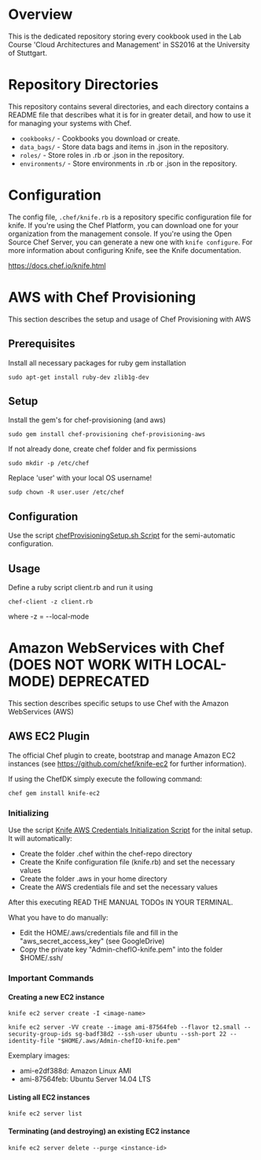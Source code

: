 # Overview

This is the dedicated repository storing every cookbook used in the Lab Course 'Cloud Architectures and Management' in SS2016 at the University of Stuttgart.

# Repository Directories

This repository contains several directories, and each directory contains a README file that describes what it is for in greater detail, and how to use it for managing your systems with Chef.

* `cookbooks/` - Cookbooks you download or create.
* `data_bags/` - Store data bags and items in .json in the repository.
* `roles/` - Store roles in .rb or .json in the repository.
* `environments/` - Store environments in .rb or .json in the repository.

# Configuration

The config file, `.chef/knife.rb` is a repository specific configuration file for knife. If you're using the Chef Platform, you can download one for your organization from the management console. If you're using the Open Source Chef Server, you can generate a new one with `knife configure`. For more information about configuring Knife, see the Knife documentation.

https://docs.chef.io/knife.html

# AWS with Chef Provisioning

This section describes the setup and usage of Chef Provisioning with AWS

## Prerequisites

Install all necessary packages for ruby gem installation

`sudo apt-get install ruby-dev zlib1g-dev`

## Setup

Install the gem's for chef-provisioning (and aws)

`sudo gem install chef-provisioning chef-provisioning-aws`

If not already done, create chef folder and fix permissions 

`sudo mkdir -p /etc/chef`

Replace 'user' with your local OS username!

`sudp chown -R user.user /etc/chef`

## Configuration

Use the script [chefProvisioningSetup.sh Script](/chef-repo/initScripts/chefProvisioningSetup.sh) for the semi-automatic configuration.

## Usage

Define a ruby script client.rb and run it using

`chef-client -z client.rb`

where -z = --local-mode

# Amazon WebServices with Chef (DOES NOT WORK WITH LOCAL-MODE) DEPRECATED

This section describes specific setups to use Chef with the Amazon WebServices (AWS)

## AWS EC2 Plugin

The official Chef plugin to create, bootstrap and manage Amazon EC2 instances (see https://github.com/chef/knife-ec2 for further information).

If using the ChefDK simply execute the following command:

`chef gem install knife-ec2`

### Initializing

Use the script [Knife AWS Credentials Initialization Script](/chef-repo/initScripts/knife_awsCredentials.sh) for the inital setup. 
It will automatically:
 * Create the folder .chef within the chef-repo directory
 * Create the Knife configuration file (knife.rb) and set the necessary values
 * Create the folder .aws in your home directory
 * Create the AWS credentials file and set the necessary values

After this executing READ THE MANUAL TODOs IN YOUR TERMINAL.

What you have to do manually:

 * Edit the HOME/.aws/credentials file and fill in the "aws_secret_access_key" (see GoogleDrive)
 * Copy the private key "Admin-chefIO-knife.pem" into the folder $HOME/.ssh/

### Important Commands

#### Creating a new EC2 instance

`knife ec2 server create -I <image-name> `

`knife ec2 server -VV create --image ami-87564feb --flavor t2.small --security-group-ids sg-badf38d2 --ssh-user ubuntu --ssh-port 22 --identity-file "$HOME/.aws/Admin-chefIO-knife.pem"`

Exemplary images:

 * ami-e2df388d: Amazon Linux AMI
 * ami-87564feb: Ubuntu Server 14.04 LTS

#### Listing all EC2 instances

`knife ec2 server list`

#### Terminating (and destroying) an existing EC2 instance

`knife ec2 server delete --purge <instance-id>`
